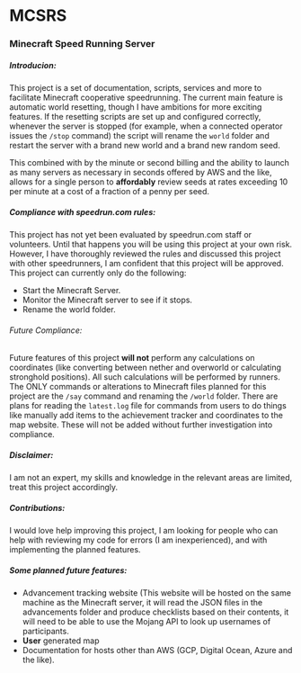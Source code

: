 # MCSRS
### Minecraft Speed Running Server
##### Introducion:
This project is a set of documentation, scripts, services and more to facilitate Minecraft cooperative speedrunning. The current main feature is automatic world resetting, though I have ambitions for more exciting features. If the resetting scripts are set up and configured correctly, whenever the server is stopped (for example, when a connected operator issues the `/stop` command) the script will rename the `world` folder and restart the server with a brand new world and a brand new random seed. 

This combined with by the minute or second billing and the ability to launch as many servers as necessary in seconds offered by AWS and the like, allows for a single person to **affordably** review seeds at rates exceeding 10 per minute at a cost of a fraction of a penny per seed.

##### Compliance with speedrun.com rules:
This project has not yet been evaluated by speedrun.com staff or volunteers. Until that happens you will be using this project at your own risk. However, I have thoroughly reviewed the rules and discussed this project with other speedrunners, I am confident that this project will be approved. This project can currently only do the following:
* Start the Minecraft Server.
* Monitor the Minecraft server to see if it stops.
* Rename the world folder.

###### Future Compliance:
Future features of this project **will not** perform any calculations on coordinates (like converting between nether and overworld or calculating stronghold positions). All such calculations will be performed by runners. The ONLY commands or alterations to Minecraft files planned for this project are the `/say` command and renaming the `/world` folder. There are plans for reading the `latest.log` file for commands from users to do things like manually add items to the achievement tracker and coordinates to the map website. These will not be added without further investigation into compliance.

##### Disclaimer:
I am not an expert, my skills and knowledge in the relevant areas are limited, treat this project accordingly.

##### Contributions:
I would love help improving this project, I am looking for people who can help with reviewing my code for errors (I am inexperienced), and with implementing the planned features.

##### Some planned future features:
* Advancement tracking website (This website will be hosted on the same machine as the Minecraft server, it will read the JSON files in the advancements folder and produce checklists based on their contents, it will need to be able to use the Mojang API to look up usernames of participants. 
* **User** generated map
* Documentation for hosts other than AWS (GCP, Digital Ocean, Azure and the like).
